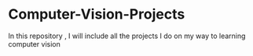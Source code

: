 # Computer-Vision-Projects
In this repository , I will include all the projects I do on my way to learning computer vision
